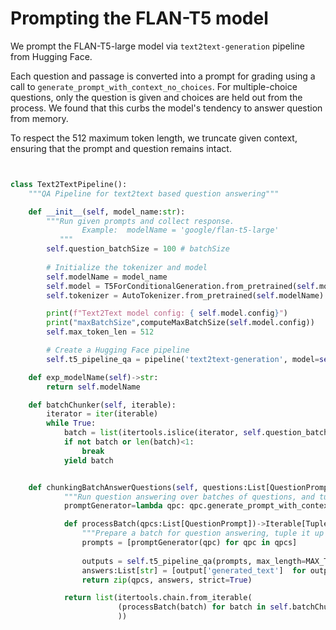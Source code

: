 #  Prompting the FLAN-T5 model

We prompt the FLAN-T5-large model  via `text2text-generation` pipeline from Hugging Face.

Each question and passage is converted into a prompt for grading using a call to `generate_prompt_with_context_no_choices`.  For multiple-choice questions, only the question is given and choices are held out from the process. We found that this curbs the model's tendency to answer question from memory.

To respect the  512 maximum token length, we truncate given context, ensuring that the prompt and question remains intact.


```python


class Text2TextPipeline():
    """QA Pipeline for text2text based question answering"""

    def __init__(self, model_name:str):
        """Run given prompts and collect response.
                Example:  modelName = 'google/flan-t5-large'
           """
        self.question_batchSize = 100 # batchSize
    
        # Initialize the tokenizer and model
        self.modelName = model_name
        self.model = T5ForConditionalGeneration.from_pretrained(self.modelName)
        self.tokenizer = AutoTokenizer.from_pretrained(self.modelName)

        print(f"Text2Text model config: { self.model.config}")
        print("maxBatchSize",computeMaxBatchSize(self.model.config))
        self.max_token_len = 512

        # Create a Hugging Face pipeline
        self.t5_pipeline_qa = pipeline('text2text-generation', model=self.model, tokenizer=self.tokenizer, device=device, batch_size=BATCH_SIZE, use_fast=True)

    def exp_modelName(self)->str:
        return self.modelName

    def batchChunker(self, iterable):
        iterator = iter(iterable)
        while True:
            batch = list(itertools.islice(iterator, self.question_batchSize))
            if not batch or len(batch)<1:
                break
            yield batch


    def chunkingBatchAnswerQuestions(self, questions:List[QuestionPrompt],  paragraph_txt:str)->List[Tuple[QuestionPrompt, str]]:
            """Run question answering over batches of questions, and tuples it up with the answers"""
            promptGenerator=lambda qpc: qpc.generate_prompt_with_context_no_choices(paragraph_txt, model_tokenizer = self.tokenizer, max_token_len = self.max_token_len)

            def processBatch(qpcs:List[QuestionPrompt])->Iterable[Tuple[QuestionPrompt, str]]:
                """Prepare a batch for question answering, tuple it up with the answers"""
                prompts = [promptGenerator(qpc) for qpc in qpcs]
                
                outputs = self.t5_pipeline_qa(prompts, max_length=MAX_TOKEN_LEN, num_beams=5, early_stopping=True)
                answers:List[str] = [output['generated_text']  for output in outputs]
                return zip(qpcs, answers, strict=True)

            return list(itertools.chain.from_iterable(
                        (processBatch(batch) for batch in self.batchChunker(questions)) 
                        )) 

```

